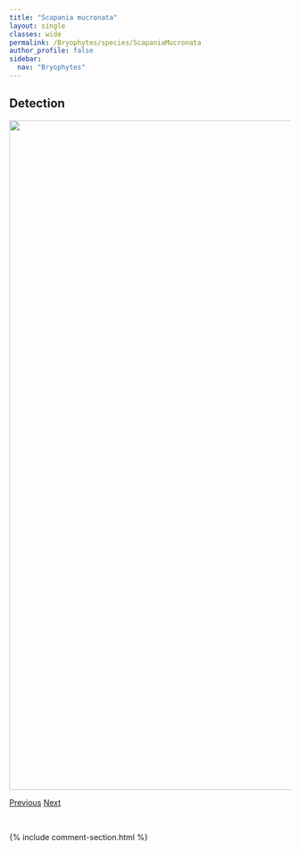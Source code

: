 ```yaml
---
title: "Scapania mucronata"
layout: single
classes: wide
permalink: /Bryophytes/species/ScapaniaMucronata
author_profile: false
sidebar:
  nav: "Bryophytes"
---
```


<h2>Detection</h2>

<a href="https://drive.google.com/uc?export=view&id=1plqJueFSuxo40L2qZxo1wNhVpfv8WWmb">
<img src="https://drive.google.com/uc?export=view&id=1plqJueFSuxo40L2qZxo1wNhVpfv8WWmb" height = "1200" width = "800">
</a>


<a href="/DevelopmentWebsite/Bryophytes/species/ScapaniaIrrigua" class="pagination--pager" title="Scapania irrigua">Previous</a> <a href="/DevelopmentWebsite/Bryophytes/species/ScapaniaPaludicola" class="pagination--pager" title="Scapania paludicola">Next</a>

<p>&nbsp;</p>

{% include comment-section.html %}

